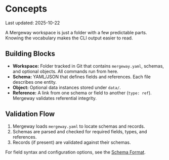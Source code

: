# Concepts

Last updated: 2025-10-22

A Mergeway workspace is just a folder with a few predictable parts. Knowing the vocabulary makes the CLI output easier to read.

## Building Blocks

- **Workspace:** Folder tracked in Git that contains `mergeway.yaml`, schemas, and optional objects. All commands run from here.
- **Schema:** YAML/JSON that defines fields and references. Each file describes one entity.
- **Object:** Optional data instances stored under `data/`.
- **Reference:** A link from one schema or field to another (`type: ref`). Mergeway validates referential integrity.

## Validation Flow

1. Mergeway loads `mergeway.yaml` to locate schemas and records.
2. Schemas are parsed and checked for required fields, types, and references.
3. Records (if present) are validated against their schemas.

For field syntax and configuration options, see the [Schema Format](schema-spec.md).

